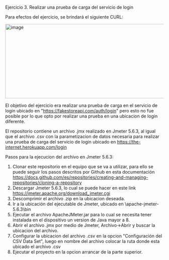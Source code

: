 Ejercicio 3. Realizar una prueba de carga del servicio de login

Para efectos del ejercicio, se brindará el siguiente CURL:

<img width="631" height="237" alt="image" src="https://github.com/user-attachments/assets/eea7cfcd-9630-4fa8-b344-eed90e4da5db" />

El objetivo del ejercicio era realizar una prueba de carga en el servicio de login ubicado en "https://fakestoreapi.com/auth/login" pero esto no fue posible por lo que opto por realizar una prueba en una ubicacion de login diferente.

El repositorio contiene un archivo .jmx realizado en Jmeter 5.6.3, al igual que el archivo .csv con la parametizacion de datos necesaria para realizar una prueba de carga del servicio de login ubicado en https://the-internet.herokuapp.com/login

Pasos para la ejecucion del archivo en Jmeter 5.6.3:
1. Clonar este repositorio en el equipo que se va a utilizar, para ello se puede seguir los pasos descritos por Github en esta documentación https://docs.github.com/es/repositories/creating-and-managing-repositories/cloning-a-repository
2. Descargar Jmeter 5.6.3, lo cual se puede hacer en este link https://jmeter.apache.org/download_jmeter.cgi
3. Descomprimir el archivo .zip en la ubicacion deseada.
4. Ir a la ubicación del ejecutable de Jmeter, ubicado en \apache-jmeter-5.6.3\bin
5. Ejecutar el archivo ApacheJMeter.jar para lo cual se necesita tener instalada en el dispositivo un version de Java mayor a 8.
6. Abrir el archivo .jmx por medio de Jmeter, Archivo->Abrir y buscar la ubicacion del archivo.
7. Configurar la ubicacion del archivo .csv en la opcion "Configuración del CSV Data Set", luego en nombre del archivo colocar la ruta donde esta ubicado el archivo .csv
8. Ejecutar el proyecto en la opcion arrancar de la parte superior.
